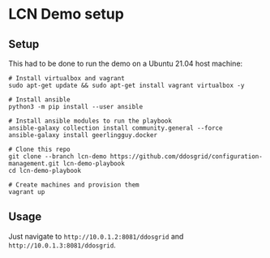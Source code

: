 # LCN Demo setup

## Setup
This had to be done to run the demo on a Ubuntu 21.04 host machine:

```
# Install virtualbox and vagrant
sudo apt-get update && sudo apt-get install vagrant virtualbox -y

# Install ansible
python3 -m pip install --user ansible

# Install ansible modules to run the playbook
ansible-galaxy collection install community.general --force
ansible-galaxy install geerlingguy.docker

# Clone this repo
git clone --branch lcn-demo https://github.com/ddosgrid/configuration-management.git lcn-demo-playbook
cd lcn-demo-playbook

# Create machines and provision them
vagrant up
```
## Usage
Just navigate to `http://10.0.1.2:8081/ddosgrid` and `http://10.0.1.3:8081/ddosgrid`.
